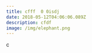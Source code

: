 ```yaml
---
title: cfff  0 0isdj
date: 2018-05-12T04:06:06.089Z
description: cfdf
image: /img/elephant.png
---
```

c

